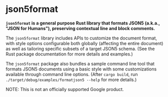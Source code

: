 # json5format

**`json5format` is a general purpose Rust library that formats JSON5 (a.k.a., "JSON for Humans"),
preserving contextual line and block comments.**

The `json5format` library includes APIs to customize the document format, with style options
configurable both globally (affecting the entire document) as well as tailoring specific subsets of
a target JSON5 schema. (See the Rust package documentation for more details and examples.)

The `json5format` package also bundles a sample command line tool that formats JSON5 documents
using a basic style with some customizations available through command line options. (After
`cargo build`, run `./target/debug/examples/formatjson5 --help` for more details.)

NOTE: This is not an officially supported Google product.
